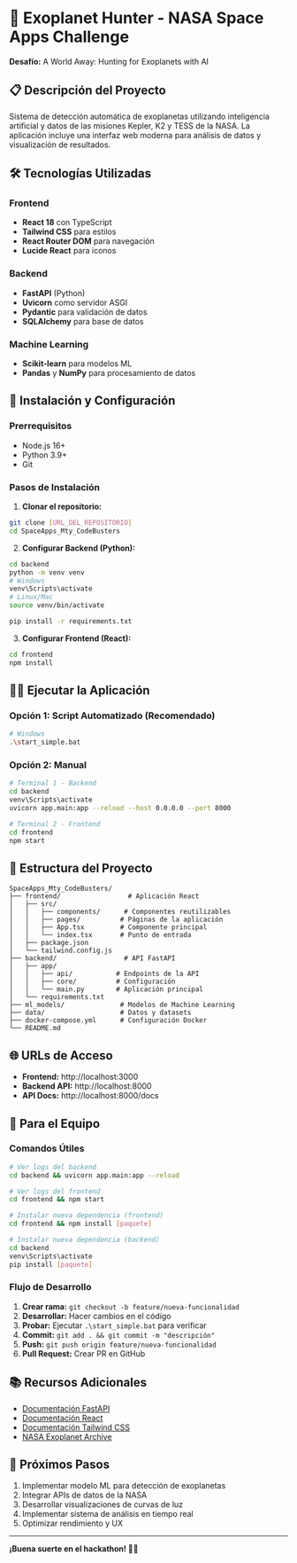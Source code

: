 # 🚀 Exoplanet Hunter - NASA Space Apps Challenge

**Desafío:** A World Away: Hunting for Exoplanets with AI

## 📋 Descripción del Proyecto

Sistema de detección automática de exoplanetas utilizando inteligencia artificial y datos de las misiones Kepler, K2 y TESS de la NASA. La aplicación incluye una interfaz web moderna para análisis de datos y visualización de resultados.

## 🛠️ Tecnologías Utilizadas

### Frontend
- **React 18** con TypeScript
- **Tailwind CSS** para estilos
- **React Router DOM** para navegación
- **Lucide React** para iconos

### Backend
- **FastAPI** (Python)
- **Uvicorn** como servidor ASGI
- **Pydantic** para validación de datos
- **SQLAlchemy** para base de datos

### Machine Learning
- **Scikit-learn** para modelos ML
- **Pandas** y **NumPy** para procesamiento de datos

## 🚀 Instalación y Configuración

### Prerrequisitos
- Node.js 16+ 
- Python 3.9+
- Git

### Pasos de Instalación

1. **Clonar el repositorio:**
```bash
git clone [URL_DEL_REPOSITORIO]
cd SpaceApps_Mty_CodeBusters
```

2. **Configurar Backend (Python):**
```bash
cd backend
python -m venv venv
# Windows
venv\Scripts\activate
# Linux/Mac
source venv/bin/activate

pip install -r requirements.txt
```

3. **Configurar Frontend (React):**
```bash
cd frontend
npm install
```

## 🏃‍♂️ Ejecutar la Aplicación

### Opción 1: Script Automatizado (Recomendado)
```bash
# Windows
.\start_simple.bat
```

### Opción 2: Manual
```bash
# Terminal 1 - Backend
cd backend
venv\Scripts\activate
uvicorn app.main:app --reload --host 0.0.0.0 --port 8000

# Terminal 2 - Frontend
cd frontend
npm start
```

## 📁 Estructura del Proyecto

```
SpaceApps_Mty_CodeBusters/
├── frontend/                 # Aplicación React
│   ├── src/
│   │   ├── components/      # Componentes reutilizables
│   │   ├── pages/          # Páginas de la aplicación
│   │   ├── App.tsx         # Componente principal
│   │   └── index.tsx       # Punto de entrada
│   ├── package.json
│   └── tailwind.config.js
├── backend/                 # API FastAPI
│   ├── app/
│   │   ├── api/           # Endpoints de la API
│   │   ├── core/          # Configuración
│   │   └── main.py        # Aplicación principal
│   └── requirements.txt
├── ml_models/              # Modelos de Machine Learning
├── data/                   # Datos y datasets
├── docker-compose.yml      # Configuración Docker
└── README.md
```

## 🌐 URLs de Acceso

- **Frontend:** http://localhost:3000
- **Backend API:** http://localhost:8000
- **API Docs:** http://localhost:8000/docs

## 👥 Para el Equipo

### Comandos Útiles

```bash
# Ver logs del backend
cd backend && uvicorn app.main:app --reload

# Ver logs del frontend
cd frontend && npm start

# Instalar nueva dependencia (frontend)
cd frontend && npm install [paquete]

# Instalar nueva dependencia (backend)
cd backend
venv\Scripts\activate
pip install [paquete]
```

### Flujo de Desarrollo

1. **Crear rama:** `git checkout -b feature/nueva-funcionalidad`
2. **Desarrollar:** Hacer cambios en el código
3. **Probar:** Ejecutar `.\start_simple.bat` para verificar
4. **Commit:** `git add . && git commit -m "descripción"`
5. **Push:** `git push origin feature/nueva-funcionalidad`
6. **Pull Request:** Crear PR en GitHub

## 📚 Recursos Adicionales

- [Documentación FastAPI](https://fastapi.tiangolo.com/)
- [Documentación React](https://reactjs.org/docs)
- [Documentación Tailwind CSS](https://tailwindcss.com/docs)
- [NASA Exoplanet Archive](https://exoplanetarchive.ipac.caltech.edu/)

## 🎯 Próximos Pasos

1. Implementar modelo ML para detección de exoplanetas
2. Integrar APIs de datos de la NASA
3. Desarrollar visualizaciones de curvas de luz
4. Implementar sistema de análisis en tiempo real
5. Optimizar rendimiento y UX

---

**¡Buena suerte en el hackathon! 🚀✨**